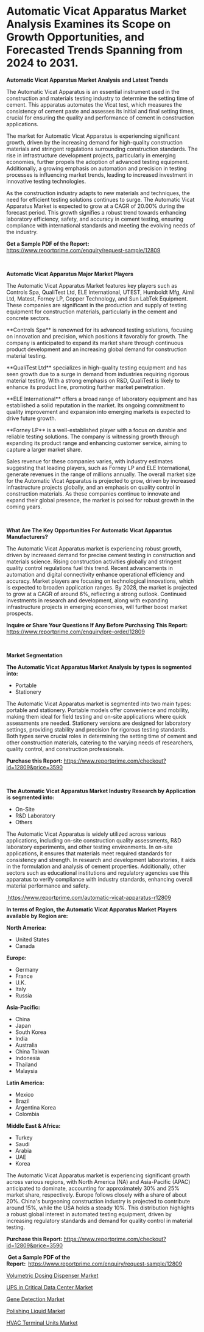 <p><h1>Automatic Vicat Apparatus Market Analysis Examines its Scope on Growth Opportunities, and Forecasted Trends Spanning from 2024 to 2031.</h1></p><p><strong>Automatic Vicat Apparatus Market Analysis and Latest Trends</strong></p>
<p><p>The Automatic Vicat Apparatus is an essential instrument used in the construction and materials testing industry to determine the setting time of cement. This apparatus automates the Vicat test, which measures the consistency of cement paste and assesses its initial and final setting times, crucial for ensuring the quality and performance of cement in construction applications. </p><p>The market for Automatic Vicat Apparatus is experiencing significant growth, driven by the increasing demand for high-quality construction materials and stringent regulations surrounding construction standards. The rise in infrastructure development projects, particularly in emerging economies, further propels the adoption of advanced testing equipment. Additionally, a growing emphasis on automation and precision in testing processes is influencing market trends, leading to increased investment in innovative testing technologies.</p><p>As the construction industry adapts to new materials and techniques, the need for efficient testing solutions continues to surge. The Automatic Vicat Apparatus Market is expected to grow at a CAGR of 20.00% during the forecast period. This growth signifies a robust trend towards enhancing laboratory efficiency, safety, and accuracy in cement testing, ensuring compliance with international standards and meeting the evolving needs of the industry.</p></p>
<p><strong>Get a Sample PDF of the Report:&nbsp;</strong> <a href="https://www.reportprime.com/enquiry/request-sample/12809?utm_campaign=1113&utm_medium=2&utm_source=Github&utm_content=ia&utm_term=25112024&utm_id=automatic-vicat-apparatus">https://www.reportprime.com/enquiry/request-sample/12809</a></p>
<p>&nbsp;</p>
<p><strong>Automatic Vicat Apparatus Major Market Players</strong></p>
<p><p>The Automatic Vicat Apparatus Market features key players such as Controls Spa, QualiTest Ltd, ELE International, UTEST, Humboldt Mfg, Aimil Ltd, Matest, Forney LP, Copper Technology, and Sun LabTek Equipment. These companies are significant in the production and supply of testing equipment for construction materials, particularly in the cement and concrete sectors.</p><p>**Controls Spa** is renowned for its advanced testing solutions, focusing on innovation and precision, which positions it favorably for growth. The company is anticipated to expand its market share through continuous product development and an increasing global demand for construction material testing.</p><p>**QualiTest Ltd** specializes in high-quality testing equipment and has seen growth due to a surge in demand from industries requiring rigorous material testing. With a strong emphasis on R&D, QualiTest is likely to enhance its product line, promoting further market penetration.</p><p>**ELE International** offers a broad range of laboratory equipment and has established a solid reputation in the market. Its ongoing commitment to quality improvement and expansion into emerging markets is expected to drive future growth.</p><p>**Forney LP** is a well-established player with a focus on durable and reliable testing solutions. The company is witnessing growth through expanding its product range and enhancing customer service, aiming to capture a larger market share.</p><p>Sales revenue for these companies varies, with industry estimates suggesting that leading players, such as Forney LP and ELE International, generate revenues in the range of millions annually. The overall market size for the Automatic Vicat Apparatus is projected to grow, driven by increased infrastructure projects globally, and an emphasis on quality control in construction materials. As these companies continue to innovate and expand their global presence, the market is poised for robust growth in the coming years.</p></p>
<p>&nbsp;</p>
<p><strong>What Are The Key Opportunities For Automatic Vicat Apparatus Manufacturers?</strong></p>
<p><p>The Automatic Vicat Apparatus market is experiencing robust growth, driven by increased demand for precise cement testing in construction and materials science. Rising construction activities globally and stringent quality control regulations fuel this trend. Recent advancements in automation and digital connectivity enhance operational efficiency and accuracy. Market players are focusing on technological innovations, which is expected to broaden application ranges. By 2028, the market is projected to grow at a CAGR of around 6%, reflecting a strong outlook. Continued investments in research and development, along with expanding infrastructure projects in emerging economies, will further boost market prospects.</p></p>
<p><strong>Inquire or Share Your Questions If Any Before Purchasing This Report:</strong> <a href="https://www.reportprime.com/enquiry/pre-order/12809?utm_campaign=1113&utm_medium=2&utm_source=Github&utm_content=ia&utm_term=25112024&utm_id=automatic-vicat-apparatus">https://www.reportprime.com/enquiry/pre-order/12809</a></p>
<p>&nbsp;</p>
<p><strong>Market Segmentation</strong></p>
<p><strong>The Automatic Vicat Apparatus Market Analysis by types is segmented into:</strong></p>
<p><ul><li>Portable</li><li>Stationery</li></ul></p>
<p><p>The Automatic Vicat Apparatus market is segmented into two main types: portable and stationery. Portable models offer convenience and mobility, making them ideal for field testing and on-site applications where quick assessments are needed. Stationery versions are designed for laboratory settings, providing stability and precision for rigorous testing standards. Both types serve crucial roles in determining the setting time of cement and other construction materials, catering to the varying needs of researchers, quality control, and construction professionals.</p></p>
<p><strong>Purchase this Report:&nbsp;</strong><a href="https://www.reportprime.com/checkout?id=12809&price=3590&utm_campaign=1113&utm_medium=2&utm_source=Github&utm_content=ia&utm_term=25112024&utm_id=automatic-vicat-apparatus">https://www.reportprime.com/checkout?id=12809&price=3590</a></p>
<p>&nbsp;</p>
<p><strong>The Automatic Vicat Apparatus Market Industry Research by Application is segmented into:</strong></p>
<p><ul><li>On-Site</li><li>R&D Laboratory</li><li>Others</li></ul></p>
<p><p>The Automatic Vicat Apparatus is widely utilized across various applications, including on-site construction quality assessments, R&D laboratory experiments, and other testing environments. In on-site applications, it ensures that materials meet required standards for consistency and strength. In research and development laboratories, it aids in the formulation and analysis of cement properties. Additionally, other sectors such as educational institutions and regulatory agencies use this apparatus to verify compliance with industry standards, enhancing overall material performance and safety.</p></p>
<p><a href="https://www.reportprime.com/automatic-vicat-apparatus-r12809?utm_campaign=1113&utm_medium=2&utm_source=Github&utm_content=ia&utm_term=25112024&utm_id=automatic-vicat-apparatus">&nbsp;https://www.reportprime.com/automatic-vicat-apparatus-r12809</a></p>
<p><strong>In terms of Region, the Automatic Vicat Apparatus Market Players available by Region are:</strong></p>
<p>
    <p> <strong> North America: </strong>
        <ul>
            <li>United States</li>
            <li>Canada</li>
        </ul>
        </p> 
    <p> <strong> Europe: </strong>
        <ul>
            <li>Germany</li>
            <li>France</li>
            <li>U.K.</li>
            <li>Italy</li>
            <li>Russia</li>
        </ul>
        </p> 
    <p> <strong> Asia-Pacific: </strong>
        <ul>
            <li>China</li>
            <li>Japan</li>
            <li>South Korea</li>
            <li>India</li>
            <li>Australia</li>
            <li>China Taiwan</li>
            <li>Indonesia</li>
            <li>Thailand</li>
            <li>Malaysia</li>
        </ul>
        </p> 
    <p> <strong> Latin America: </strong>
        <ul>
            <li>Mexico</li>
            <li>Brazil</li>
            <li>Argentina Korea</li>
            <li>Colombia</li>
        </ul>
        </p> 
    <p> <strong> Middle East & Africa: </strong>
        <ul>
            <li>Turkey</li>
            <li>Saudi</li>
            <li>Arabia</li>
            <li>UAE</li>
            <li>Korea</li>
        </ul>
    </p>
    </p>
<p><p>The Automatic Vicat Apparatus market is experiencing significant growth across various regions, with North America (NA) and Asia-Pacific (APAC) anticipated to dominate, accounting for approximately 30% and 25% market share, respectively. Europe follows closely with a share of about 20%. China's burgeoning construction industry is projected to contribute around 15%, while the USA holds a steady 10%. This distribution highlights a robust global interest in automated testing equipment, driven by increasing regulatory standards and demand for quality control in material testing.</p></p>
<p><strong>Purchase this Report: </strong><a href="https://www.reportprime.com/checkout?id=12809&price=3590&utm_campaign=1113&utm_medium=2&utm_source=Github&utm_content=ia&utm_term=25112024&utm_id=automatic-vicat-apparatus">https://www.reportprime.com/checkout?id=12809&price=3590</a></p>
<p>&nbsp;<strong>Get a Sample PDF of the Report:&nbsp;&nbsp;</strong><a href="https://www.reportprime.com/enquiry/request-sample/12809?utm_campaign=1113&utm_medium=2&utm_source=Github&utm_content=ia&utm_term=25112024&utm_id=automatic-vicat-apparatus">https://www.reportprime.com/enquiry/request-sample/12809</a></p>
<p><strong></strong></p>
<p><p><a href="https://github.com/AbbasMahmud554/Market-Research-Report-List-1/blob/main/volumetric-dosing-dispenser-market.md?utm_campaign=1113&utm_medium=2&utm_source=Github&utm_content=ia&utm_term=25112024&utm_id=automatic-vicat-apparatus">Volumetric Dosing Dispenser Market</a></p><p><a href="https://issuu.com/reportprime-2/docs/ups-in-critical-data-center-market-_aede976591cd02?utm_campaign=1113&utm_medium=2&utm_source=Github&utm_content=ia&utm_term=25112024&utm_id=automatic-vicat-apparatus">UPS in Critical Data Center Market</a></p><p><a href="https://www.linkedin.com/pulse/in-depth-analysis-gene-detection-market-size-share-forecast-dukxe?utm_campaign=1113&utm_medium=2&utm_source=Github&utm_content=ia&utm_term=25112024&utm_id=automatic-vicat-apparatus">Gene Detection Market</a></p><p><a href="https://www.linkedin.com/pulse/polishing-liquid-market-dynamics-application-types-emerging-trends-jou1c?utm_campaign=1113&utm_medium=2&utm_source=Github&utm_content=ia&utm_term=25112024&utm_id=automatic-vicat-apparatus">Polishing Liquid Market</a></p><p><a href="https://github.com/GenaGaines34/Market-Research-Report-List-1/blob/main/hvac-terminal-units-market.md?utm_campaign=1113&utm_medium=2&utm_source=Github&utm_content=ia&utm_term=25112024&utm_id=automatic-vicat-apparatus">HVAC Terminal Units Market</a></p></p>